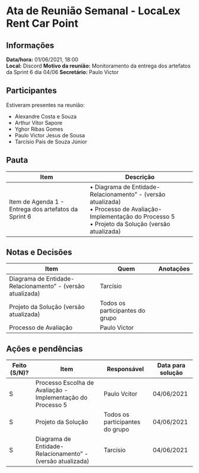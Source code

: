 # Ata de Reunião Semanal - LocaLex Rent Car Point 

## Informações
**Data/hora:** 01/06/2021, 18:00  
**Local:** Discord 
**Motivo da reunião:** Monitoramento da entrega dos artefatos da Sprint 6 dia 04/06
**Secretário:** Paulo Victor  

## Participantes
Estiveram presentes na reunião:
- Alexandre Costa e Souza
- Arthur Vítor Sapore
- Yghor Ribas Gomes
- Paulo Victor Jesus de Sousa
- Tarcísio Pais de Souza Júnior


## Pauta

Item | Descrição
---- | ----
Item de Agenda 1 - Entrega dos artefatos da Sprint 6 | • Diagrama de Entidade-Relacionamento” - (versão atualizada) <br>• Processo de Avaliação- Implementação do Processo 5 <br> • Projeto da Solução (versão atualizada)


## Notas e Decisões
Item | Quem | Anotações |
---- | ---- | ---- |
Diagrama de Entidade-Relacionamento” - (versão atualizada) | Tarcísio| 
Projeto da Solução (versão atualizada) | Todos os participantes do grupo |
Processo de Avaliação | Paulo Victor


## Ações e pendências
| Feito (S/N)? | Item | Responsável | Data para solução |
| ---- | ---- | ---- | ---- |
| S | Processo Escolha de Avaliação - Implementação do Processo 5 | Paulo Vcitor | 04/06/2021 |
| S | Projeto da Solução | Todos os participantes do grupo | 04/06/2021 |
| S | Diagrama de Entidade-Relacionamento” - (versão atualizada) | Tarcísio | 04/06/2021 |


